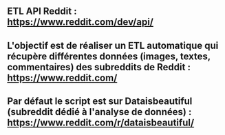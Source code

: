 ## ETL API Reddit : https://www.reddit.com/dev/api/

## L'objectif est de réaliser un ETL automatique qui récupère différentes données (images, textes, commentaires) des subreddits de Reddit : https://www.reddit.com/
## Par défaut le script est sur Dataisbeautiful (subreddit dédié à l'analyse de données) : https://www.reddit.com/r/dataisbeautiful/
